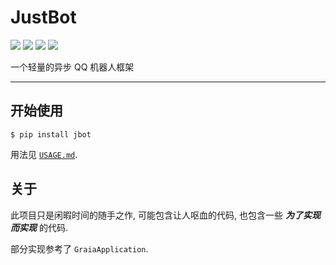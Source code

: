 # JustBot

![](https://img.shields.io/github/repo-size/WindLeaf233/JustBot)
![](https://img.shields.io/pypi/v/jbot)
![](https://img.shields.io/github/license/WindLeaf233/JustBot)
![](https://img.shields.io/badge/made%20with-%E2%9D%A4-important)

一个轻量的异步 QQ 机器人框架

---

## 开始使用

```shell
$ pip install jbot
```

用法见 [`USAGE.md`](USAGE.md).

## 关于

此项目只是闲暇时间的随手之作, 可能包含让人呕血的代码, 也包含一些 ***为了实现而实现*** 的代码.

部分实现参考了 `GraiaApplication`.
